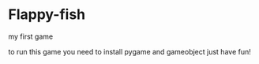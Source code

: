 Flappy-fish
===========

my first game

to run this game 
you need to install pygame and gameobject
just have fun!
